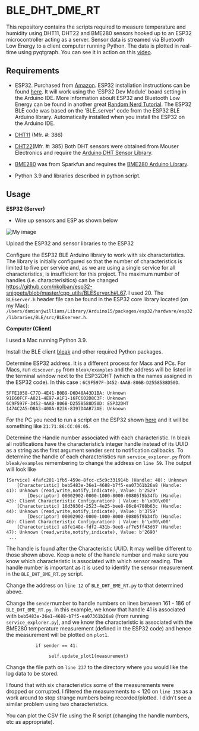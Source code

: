 # BLE_DHT_DME_RT

This repository contains the scripts required to measure temperature and humidity using DHT11, DHT22 and BME280 sensors hooked up to an ESP32 microcontroller acting as a server. Sensor data is streamed via Bluetooth Low Energy to a client computer running Python. The data is plotted in real-time using pyqtgraph. You can see it in action on this [video](https://youtu.be/ymS4U1X46Kg).

## Requirements

 - ESP32. Purchased from [Amazon](https://www.amazon.com/MELIFE-Development-Dual-Mode-Microcontroller-Integrated/dp/B07Q576VWZ/ref=cm_cr_arp_d_product_top?ie=UTF8). ESP32 installation instructions can be found [here](https://randomnerdtutorials.com/installing-the-esp32-board-in-arduino-ide-windows-instructions/). It will work using the 'ESP32 Dev Module' board setting in the Arduino IDE. More information aboult ESP32 and Bluetooth Low Energy can be found in another great [Random Nerd Tutorial](https://randomnerdtutorials.com/esp32-bluetooth-low-energy-ble-arduino-ide/). The ESP32 BLE code was based on the 'BLE_server' code from the ESP32 BLE Arduino library. Automatically installed when you install the ESP32 on the Arduino IDE. 

 - [DHT11](https://www.mouser.com/ProductDetail/Adafruit/386?qs=GURawfaeGuDbeGFpZ2393w%3D%3D) (Mfr. #: 386)
 -  [DHT22](https://www.mouser.com/ProductDetail/Adafruit/385?qs=GURawfaeGuCJCHEuv7lcfg%3D%3D)(Mfr. #: 385) Both DHT sensors were obtained from Mouser Electronics and require the [Arduino DHT Sensor Library](https://github.com/adafruit/DHT-sensor-library). 
 -  [BME280](https://www.sparkfun.com/products/13676) was from Sparkfun and requires the [BME280 Arduino Library](https://github.com/sparkfun/SparkFun_BME280_Arduino_Library).
 -  Python 3.9 and libraries described in python script. 

## Usage

**ESP32 (Server)**
 - Wire up sensors and ESP as shown below
 
![My image](https://github.com/damianjwilliams/BLE_DHT_BME_RT/blob/main/BLE_DHT_BME_RT.png)

Upload the ESP32 and sensor libraries to the ESP32

Configure the ESP32 BLE Arduino library to work with six characteristics. The library is initially configured so that the number of characteristics is limited to five per service and, as we are using a single service for all characteristics, is insufficient for this project. The maximum number of handles (i.e. characterisitics) can be changed https://github.com/nkolban/esp32-snippets/blob/master/cpp_utils/BLEServer.h#L67. I used 20. The ```BLEserver.h``` header file can be found in the ESP32 core library located (on my Mac): ```/Users/damianjwilliams/Library/Arduino15/packages/esp32/hardware/esp32/libraries/BLE/src/BLEserver.h```.


**Computer (Client)**

I used a Mac running Python 3.9. 

Install the BLE client [bleak](https://github.com/hbldh/bleak) and other required Python packages. 

Determine ESP32 address.  It is a different process for Macs and PCs. For Macs, run ```discover.py``` from ```bleak/examples``` and the address will be listed in the terminal window next to the ESP32DHT (which is the names assigned in the ESP32 code). In this case : ```6C9F597F-3452-4AAB-806B-D2558588D50D```. 

```
5FFE1058-C77D-4E41-B0B9-D6D48A43D1BA: Unknown
91E60FCF-A821-4E97-A1F1-16FC602D8C3F: Unknown
6C9F597F-3452-4AAB-806B-D2558588D50D: ESP32DHT
1474C2A5-DBA3-400A-8236-8397D4AB73AE: Unknown
```

For the PC you need to run a script on the ESP32 shown [here](https://randomnerdtutorials.com/get-change-esp32-esp8266-mac-address-arduino/) and it will be something like ```21:71:86:CC:09:05```.

Determine the Handle number associated with each characteristic. In bleak all notifications have the characteristic’s integer handle instead of its UUID as
a string as the first argument sender sent to notification callbacks. To determine the handle of each characteristics run  ```service_explorer.py``` from ```bleak/examples``` remembering to change the address on `line 59`. The output will look like
```
[Service] 4fafc201-1fb5-459e-8fcc-c5c9c331914b (Handle: 40): Unknown
	[Characteristic] beb5483e-36e1-4688-b7f5-ea07361b26a8 (Handle: 41): Unknown (read,write,notify,indicate), Value: b'2529'
		[Descriptor] 00002902-0000-1000-8000-00805f9b34fb (Handle: 43): Client Characteristic Configuration) | Value: b'\x00\x00'
	[Characteristic] 16d3930d-2523-4e25-bee8-86c84708b63c (Handle: 44): Unknown (read,write,notify,indicate), Value: b'3759'
		[Descriptor] 00002902-0000-1000-8000-00805f9b34fb (Handle: 46): Client Characteristic Configuration) | Value: b'\x00\x00'
	[Characteristic] a9fe148e-fdf2-431b-9ee8-af7e5ff43d07 (Handle: 47): Unknown (read,write,notify,indicate), Value: b'2690'
 ...
 ```
 The handle is found after the Characteristic UUID. It may well be different to those shown above. Keep a note of the handle number and make sure you know which characteristic is associated with which sensor reading. The handle number is important as it is used to identify the sensor measurement in the `BLE_DHT_BME_RT.py` script.
 
Change the address on `line 12` of `BLE_DHT_BME_RT.py` to that determined above. 
 
Change the ```sender```number to handle numbers on lines between 161 - 186  of `BLE_DHT_BME_RT.py`. In this example, we know that handle 41 is associated with `beb5483e-36e1-4688-b7f5-ea07361b26a8` (from running `service_explorer.py`), and we know the characteristic is associated with the BME280 temperature measurement (defined in the ESP32 code) and hence the measurement will be plotted on `plot1`.

```
           if sender == 41:

                self.update_plot1(measurement)

```

Change the file path on `line 237` to the directory where you would like the log data to be stored.
 
I found that with six characteristics some of the measurements were dropped or corrupted. I filtered the measurements to < 120 on `line 158` as a work around to stop strange numbers being recorded/plotted. I didn't see a similar problem using two characteristics. 
 
You can plot the CSV file using the R script (changing the handle numbers, etc as appropriate). 
 

